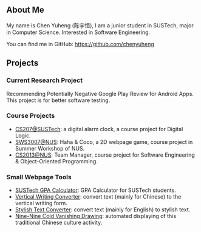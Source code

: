 ## About Me

My name is Chen Yuheng (陈宇恒), I am a junior student in SUSTech, major in Computer Science. Interested in Software Engineering.

You can find me in GitHub: https://github.com/chenyuheng

## Projects

### Current Research Project

Recommending Potentially Negative Google Play Review for Android Apps. This project is for better software testing.

### Course Projects

* [CS207@SUSTech](<https://github.com/Stang-wm/CS207_project>): a digital alarm clock, a course project for Digital Logic.
* [SWS3007@NUS](<https://github.com/bianzheng123/2D-VideoGame-Development>): Haha & Coco, a 2D webpage game, course project in Summer Workshop of NUS.
* [CS2013@NUS](https://github.com/chenyuheng/Team-Manager): Team Manager, course project for Software Engineering & Object-Oriented Programming.

### Small Webpage Tools

* [SUSTech GPA Calculator](https://github.com/chenyuheng/SUSTech-GPA-Calculator): GPA Calculator for SUSTech students.
* [Vertical Writing Converter](https://chenyuheng.github.io/Vertical-Writing-Converter/): convert text (mainly for Chinese) to the vertical writing form.
* [Stylish Text Converter](https://chenyuheng.github.io/Stylish-Text/): convert text (mainly for English) to stylish text.
* [Nine-Nine Cold Vanishing Drawing](https://chenyuheng.github.io/Nine-Nine-Cold-Vanishing-Drawing/): automated displaying of this traditional Chinese culture activity.
